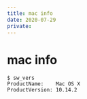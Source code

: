 ```yaml
---
title: mac info
date: 2020-07-29
private: 
---
```

# mac info
    $ sw_vers
    ProductName:	Mac OS X
    ProductVersion:	10.14.2